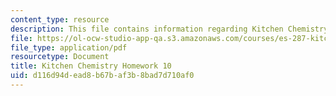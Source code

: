 ```yaml
---
content_type: resource
description: This file contains information regarding Kitchen Chemistry Homework 10.
file: https://ol-ocw-studio-app-qa.s3.amazonaws.com/courses/es-287-kitchen-chemistry-spring-2009/d116d94dead8b67baf3b8bad7d710af0_MITES_287S09_assn10_Week10.pdf
file_type: application/pdf
resourcetype: Document
title: Kitchen Chemistry Homework 10
uid: d116d94d-ead8-b67b-af3b-8bad7d710af0
---
```

